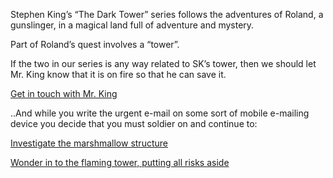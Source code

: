 Stephen King’s “The Dark Tower” series follows the adventures of Roland,
a gunslinger, in a magical land full of adventure and mystery.

Part of Roland’s quest involves a “tower”.

If the two in our series is any way related to SK’s tower, then we should
let Mr. King know that it is on fire so that he can save it.

[Get in touch with Mr. King](http://stephenking.com)

..And while you write the urgent e-mail on some sort of mobile e-mailing device
you decide that you must soldier on and continue to:

[Investigate the marshmallow structure](../investigate-marshmallow-structure/investigate-marshmallow-structure.md)

[Wonder in to the flaming tower, putting all risks aside](../journey-to-flaming-tower/journey-to-flaming-tower.md)
